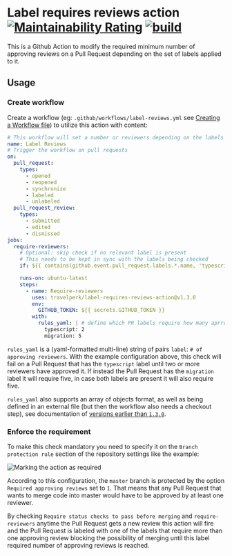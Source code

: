 # Label requires reviews action [![Maintainability Rating](https://sonarcloud.io/api/project_badges/measure?project=travelperk_label-requires-reviews-action&metric=sqale_rating)](https://sonarcloud.io/dashboard?id=travelperk_label-requires-reviews-action) [![build](https://github.com/travelperk/label-requires-reviews-action/actions/workflows/build.yml/badge.svg?branch=master)](https://github.com/travelperk/label-requires-reviews-action/actions/workflows/build.yml) 
This is a Github Action to modify the required minimum number of approving reviews on a Pull Request depending on the set of labels applied to it.

## Usage

### Create workflow
Create a workflow (eg: `.github/workflows/label-reviews.yml` see [Creating a Workflow file](https://help.github.com/en/articles/configuring-a-workflow#creating-a-workflow-file)) to utilize this action with content:

```yml
# This workflow will set a number or reviewers depending on the labels
name: Label Reviews
# Trigger the workflow on pull requests
on:
  pull_request:
    types:
      - opened
      - reopened
      - synchronize
      - labeled
      - unlabeled
  pull_request_review:
    types:
      - submitted
      - edited
      - dismissed
jobs:
  require-reviewers:
    # Optional: skip check if no relevant label is present
    # This needs to be kept in sync with the labels being checked
    if: ${{ contains(github.event.pull_request.labels.*.name, 'typescript') || contains(github.event.pull_request.labels.*.name, 'migration') }}

    runs-on: ubuntu-latest
    steps:
      - name: Require-reviewers
        uses: travelperk/label-requires-reviews-action@v1.3.0
        env:
          GITHUB_TOKEN: ${{ secrets.GITHUB_TOKEN }}
        with:
          rules_yaml: | # define which PR labels require how many aprroving reviewers
            typescript: 2
            migration: 5
```

`rules_yaml` is a (yaml-formatted multi-line) string of pairs `label`: `# of approving reviewers`. With the example configuration above, this check will fail on a Pull Request that has the `typescript` label until two or more reviewers have approved it. If instead the Pull Request has the `migration` label it will require five, in case both labels are present it will also require five.

`rules_yaml` also supports an array of objects format, as well as being defined in an external file (but then the workflow also needs a checkout step), see documentation of [versions earlier than `1.3.0`](https://github.com/travelperk/label-requires-reviews-action/tree/1.2.1#readme).
### Enforce the requirement
To make this check mandatory you need to specify it on the `Branch protection rule` section of the repository settings like the example:

![Marking the action as required](https://user-images.githubusercontent.com/1571416/86369067-3d62ae80-bc7e-11ea-9b40-7c518e6c8a80.png)

According to this configuration, the `master` branch is protected by the option `Required approving reviews` set to `1`. That means that any Pull Request that wants to merge code into master would have to be approved by at least one reviewer.

By checking `Require status checks to pass before merging` and `require-reviewers` anytime the Pull Request gets a new review this action will fire and the Pull Request is labeled with one of the labels that require more than one approving review blocking the possibility of merging until this label required number of approving reviews is reached.

